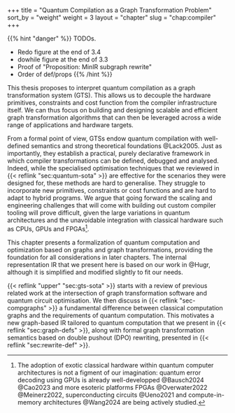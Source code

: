+++
title = "Quantum Compilation as a Graph Transformation Problem"
sort_by = "weight"
weight = 3
layout = "chapter"
slug = "chap:compiler"
+++

<!-- prettier-ignore-start -->

{{% hint "danger" %}} TODOs.

- Redo figure at the end of 3.4
- dowhile figure at the end of 3.3
- Proof of "Proposition: MinIR subgraph rewrite"
- Order of def/props {{% /hint %}}
<!-- prettier-ignore-end -->

This thesis proposes to interpret quantum compilation as a graph transformation system (GTS). This allows us to decouple the hardware primitives, constraints and cost function from the compiler infrastructure itself. We can thus focus on building and designing scalable and efficient graph transformation algorithms that can then be leveraged across a wide range of applications and hardware targets.

From a formal point of view, GTSs endow quantum compilation with well-defined semantics and strong theoretical foundations @Lack2005. Just as importantly, they establish a practical, purely declarative framework in which compiler transformations can be defined, debugged and analysed. Indeed, while the specialised optimisation techniques that we reviewed in {{< reflink "sec:quantum-sota" >}} are effective for the scenarios they were designed for, these methods are hard to generalise. They struggle to incorporate new primitives, constraints or cost functions and are hard to adapt to hybrid programs. We argue that going forward the scaling and engineering challenges that will come with building out custom compiler tooling will prove difficult, given the large variations in quantum architectures and the unavoidable integration with classical hardware such as CPUs, GPUs and FPGAs[^whyfpga].

[^whyfpga]: The adoption of exotic classical hardware within quantum computer architectures is not a figment of our imagination: quantum error decoding using GPUs is already well-developped @Bausch2024 @Cao2023 and more esoteric platforms FPGAs @Overwater2022 @Meinerz2022, superconducting circuits @Ueno2021 and compute-in-memory architectures @Wang2024 are being actively studied.

This chapter presents a formalization of quantum computation and optimization based on graphs and graph transformations, providing the foundation for all considerations in later chapters. The internal representation IR that we present here is based on our work in @Hugr, although it is simplified and modified slightly to fit our needs.

{{< reflink "upper" "sec:gts-sota" >}} starts with a review of previous related work at the intersection of graph transformation software and quantum circuit optimisation. We then discuss in {{< reflink "sec-compgraphs" >}} a fundamental difference between classical computation graphs and the requirements of quantum computation. This motivates a new graph-based IR tailored to quantum computation that we present in {{< reflink "sec:graph-defs" >}}, along with formal graph transformation semantics based on double pushout (DPO) rewriting, presented in {{< reflink "sec:rewrite-def" >}}.
